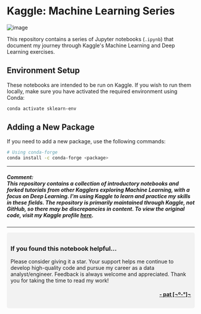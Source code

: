 # Kaggle: Machine Learning Series

![image](https://github.com/patmejia/kaggle_ml/assets/92187562/2616a1a3-315c-44b6-8e6d-0c922604c4ea)



This repository contains a series of Jupyter notebooks (`.ipynb`) that document my journey through Kaggle's Machine Learning and Deep Learning exercises.

## Environment Setup

These notebooks are intended to be run on Kaggle. If you wish to run them locally, make sure you have activated the required environment using Conda:

```bash
conda activate sklearn-env
```

## Adding a New Package

If you need to add a new package, use the following commands:

```bash
# Using conda-forge
conda install -c conda-forge <package>
```

---
##### **Comment:**<br> This repository contains a collection of introductory notebooks and forked tutorials from other Kagglers exploring Machine Learning, with a focus on Deep Learning. I'm using Kaggle to learn and practice my skills in these fields. The repository is primarily maintained through Kaggle, not GitHub, so there may be discrepancies in content. To view the original code, visit my Kaggle profile [here](https://www.kaggle.com/patimejia/code).

---

<div style="background-color: #f2f2f2; padding: 10px; border-radius: 5px;">
  <h3>If you found this notebook helpful...</h3>
  <p>
  Please consider giving it a star. Your support helps me continue to develop high-quality code and pursue my career as a data analyst/engineer. Feedback is always welcome and appreciated. Thank you for taking the time to read my work! 
  </p> 
  <h4>
  <p style="text-align: right;">
  <a href="https://github.com/patmejia"> - pat [¬º-°]¬ </a>
  </h4>
  </p>
</div>
